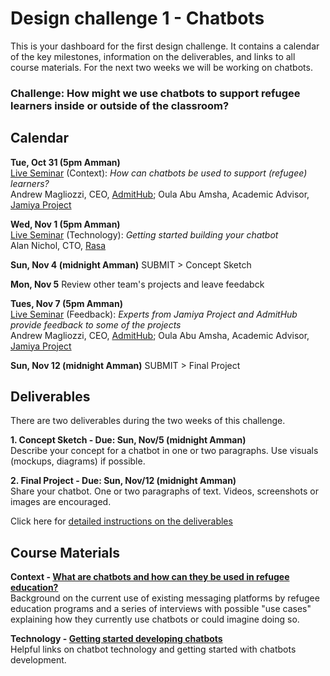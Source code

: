 # Design challenge 1 - Chatbots

This is your dashboard for the first design challenge. It contains a calendar of the key milestones, information on the deliverables, and links to all course materials. For the next two weeks we will be working on chatbots. 

### Challenge: How might we use chatbots to support refugee learners inside or outside of the classroom? 

## Calendar

**Tue, Oct 31 (5pm Amman)**  
[Live Seminar](https://unhangout.media.mit.edu/event/rla/) (Context): *How can chatbots be used to support (refugee) learners?*  
Andrew Magliozzi, CEO, [AdmitHub](https://www.admithub.com/); Oula Abu Amsha, Academic Advisor, [Jamiya Project](https://www.jamiya.org/)

**Wed, Nov 1 (5pm Amman)**  
[Live Seminar](https://unhangout.media.mit.edu/event/rla/) (Technology): *Getting started building your chatbot*  
Alan Nichol, CTO, [Rasa](https://rasa.ai/)

**Sun, Nov 4 (midnight Amman)**
SUBMIT > Concept Sketch

**Mon, Nov 5**
Review other team's projects and leave feedabck 

**Tues, Nov 7 (5pm Amman)**  
[Live Seminar](https://unhangout.media.mit.edu/event/rla/) (Feedback): *Experts from Jamiya Project and AdmitHub provide feedback to some of the projects*  
Andrew Magliozzi, CEO, [AdmitHub](https://www.admithub.com/); Oula Abu Amsha, Academic Advisor, [Jamiya Project](https://www.jamiya.org/)

**Sun, Nov 12 (midnight Amman)**
SUBMIT > Final Project

## Deliverables 

There are two deliverables during the two weeks of this challenge. 

**1. Concept Sketch - Due: Sun, Nov/5 (midnight Amman)**  
Describe your concept for a chatbot in one or two paragraphs. Use visuals (mockups, diagrams) if possible. 

**2. Final Project - Due: Sun, Nov/12 (midnight Amman)**  
Share your chatbot. One or two paragraphs of text. Videos, screenshots or images are encouraged. 

Click here for [detailed instructions on the deliverables](https://gitlab.refugeelearning.site/rla/Workspace/blob/master/challenge1/deliverables.md)

## Course Materials

**Context - [What are chatbots and how can they be used in refugee education?](https://gitlab.refugeelearning.site/rla/Workspace/blob/master/challenge1/refugeecontext.md)**  
Background on the current use of existing messaging platforms by refugee education programs and a series of interviews with possible "use cases" explaining how they currently use chatbots or could imagine doing so. 

**Technology - [Getting started developing chatbots](https://gitlab.refugeelearning.site/rla/Workspace/blob/master/challenge1/gettingstartedchatbots.md)**  
Helpful links on chatbot technology and getting started with chatbots development. 


